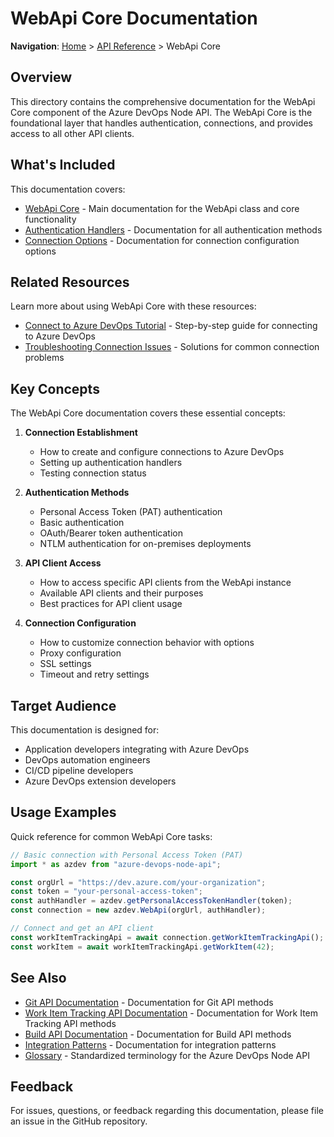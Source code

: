 # WebApi Core Documentation

**Navigation**: [Home](../../index.md) > [API Reference](../index.md) > WebApi Core

## Overview

This directory contains the comprehensive documentation for the WebApi Core component of the Azure DevOps Node API. The WebApi Core is the foundational layer that handles authentication, connections, and provides access to all other API clients.

## What's Included

This documentation covers:

- [WebApi Core](./webapi-core.md) - Main documentation for the WebApi class and core functionality
- [Authentication Handlers](./authentication-handlers.md) - Documentation for all authentication methods
- [Connection Options](./connection-options.md) - Documentation for connection configuration options

## Related Resources

Learn more about using WebApi Core with these resources:

- [Connect to Azure DevOps Tutorial](../../tutorials/connect-to-azure-devops.md) - Step-by-step guide for connecting to Azure DevOps
- [Troubleshooting Connection Issues](../../troubleshooting/connection-issues.md) - Solutions for common connection problems

## Key Concepts

The WebApi Core documentation covers these essential concepts:

1. **Connection Establishment**
   - How to create and configure connections to Azure DevOps
   - Setting up authentication handlers
   - Testing connection status

2. **Authentication Methods**
   - Personal Access Token (PAT) authentication
   - Basic authentication
   - OAuth/Bearer token authentication
   - NTLM authentication for on-premises deployments

3. **API Client Access**
   - How to access specific API clients from the WebApi instance
   - Available API clients and their purposes
   - Best practices for API client usage

4. **Connection Configuration**
   - How to customize connection behavior with options
   - Proxy configuration
   - SSL settings
   - Timeout and retry settings

## Target Audience

This documentation is designed for:

- Application developers integrating with Azure DevOps
- DevOps automation engineers
- CI/CD pipeline developers
- Azure DevOps extension developers

## Usage Examples

Quick reference for common WebApi Core tasks:

```typescript
// Basic connection with Personal Access Token (PAT)
import * as azdev from "azure-devops-node-api";

const orgUrl = "https://dev.azure.com/your-organization";
const token = "your-personal-access-token";
const authHandler = azdev.getPersonalAccessTokenHandler(token);
const connection = new azdev.WebApi(orgUrl, authHandler);

// Connect and get an API client
const workItemTrackingApi = await connection.getWorkItemTrackingApi();
const workItem = await workItemTrackingApi.getWorkItem(42);
```

## See Also

- [Git API Documentation](../git-api/README.md) - Documentation for Git API methods
- [Work Item Tracking API Documentation](../work-item-tracking/README.md) - Documentation for Work Item Tracking API methods
- [Build API Documentation](../build-api/README.md) - Documentation for Build API methods
- [Integration Patterns](../integration-patterns/README.md) - Documentation for integration patterns
- [Glossary](../../glossary.md) - Standardized terminology for the Azure DevOps Node API

## Feedback

For issues, questions, or feedback regarding this documentation, please file an issue in the GitHub repository. 